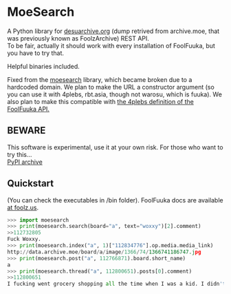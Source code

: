 MoeSearch
=========

A Python library for [desuarchive.org](http://desuarchive.org/) (dump retrived from archive.moe, that was previously known as FoolzArchive) REST API.  
To be fair, actually it should work with every installation of FoolFuuka, but you have to try that.

Helpful binaries included.

Fixed from the [moesearch](https://pypi.org/project/moesearch/) library, which became broken due to a hardcoded domain. We plan to make the URL a constructor argument (so you can use it with 4plebs, rbt.asia, though not warosu, which is fuuka). We also plan to make this compatible with [the 4plebs definition of the FoolFuuka API.](https://4plebs.tech/foolfuuka/)

BEWARE
------

This software is experimental, use it at your own risk.
For those who want to try this...  
[PyPI archive](https://pypi.python.org/pypi/moesearch/)

Quickstart
--------

(You can check the executables in /bin folder).
FoolFuuka docs are available [at foolz.us](https://web.archive.org/web/20140728111047/http://www.foolz.us/docs/foolfuuka/documentation.html).  
```py
>>> import moesearch
>>> print(moesearch.search(board="a", text="woxxy")[2].comment)
>>112732805
Fuck Woxxy.
>>> print(moesearch.index("a", 1)["112834776"].op.media.media_link)
http://data.archive.moe/board/a/image/1366/74/1366741186747.jpg
>>> print(moesearch.post("a", 112766871).board.short_name)
a
>>> print(moesearch.thread("a", 112800651).posts[0].comment)
>>112800651
I fucking went grocery shopping all the time when I was a kid. I didn't have qt lesbian friends to go with though.
```
